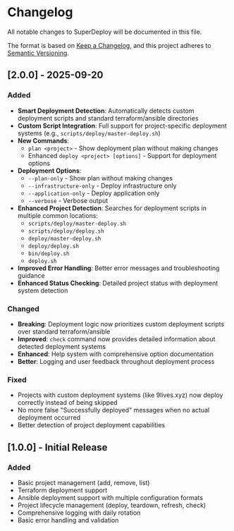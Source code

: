 # Changelog

All notable changes to SuperDeploy will be documented in this file.

The format is based on [Keep a Changelog](https://keepachangelog.com/en/1.0.0/),
and this project adheres to [Semantic Versioning](https://semver.org/spec/v2.0.0.html).

## [2.0.0] - 2025-09-20

### Added
- **Smart Deployment Detection**: Automatically detects custom deployment scripts and standard terraform/ansible directories
- **Custom Script Integration**: Full support for project-specific deployment systems (e.g., `scripts/deploy/master-deploy.sh`)
- **New Commands**:
  - `plan <project>` - Show deployment plan without making changes
  - Enhanced `deploy <project> [options]` - Support for deployment options
- **Deployment Options**:
  - `--plan-only` - Show plan without making changes
  - `--infrastructure-only` - Deploy infrastructure only
  - `--application-only` - Deploy application only
  - `--verbose` - Verbose output
- **Enhanced Project Detection**: Searches for deployment scripts in multiple common locations:
  - `scripts/deploy/master-deploy.sh`
  - `scripts/deploy/deploy.sh`
  - `deploy/master-deploy.sh`
  - `deploy/deploy.sh`
  - `bin/deploy.sh`
  - `deploy.sh`
- **Improved Error Handling**: Better error messages and troubleshooting guidance
- **Enhanced Status Checking**: Detailed project status with deployment system detection

### Changed
- **Breaking**: Deployment logic now prioritizes custom deployment scripts over standard terraform/ansible
- **Improved**: `check` command now provides detailed information about detected deployment systems
- **Enhanced**: Help system with comprehensive option documentation
- **Better**: Logging and user feedback throughout deployment process

### Fixed
- Projects with custom deployment systems (like 9lives.xyz) now deploy correctly instead of being skipped
- No more false "Successfully deployed" messages when no actual deployment occurred
- Better detection of project deployment capabilities

## [1.0.0] - Initial Release

### Added
- Basic project management (add, remove, list)
- Terraform deployment support
- Ansible deployment support with multiple configuration formats
- Project lifecycle management (deploy, teardown, refresh, check)
- Comprehensive logging with daily rotation
- Basic error handling and validation